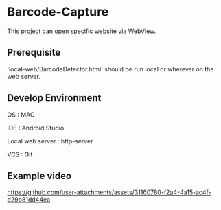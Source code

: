 # Barcode-Capture
This project can open specific website via WebView.

## Prerequisite
'local-web/BarcodeDetector.html' should be run local or wherever on the web server.

## Develop Environment
OS : MAC

IDE : Android Studio

Local web server : http-server

VCS : Git

## Example video

https://github.com/user-attachments/assets/31160780-f2a4-4a15-ac4f-d29b81dd44ea

